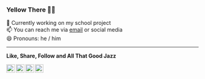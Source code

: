 <!-- Search for icons: https://cdn.jsdelivr.net/npm/simple-icons@v3/icons -->
<!-- Card guide: https://github.com/anuraghazra/github-readme-stats -->

### Yellow There 👋😂

🔭 Currently working on my school project <br>
📫 You can reach me via [email] or social media <br>
😄 Pronouns: he / him

<!--
- 🌱 I’m currently learning Flutter
- 💬 Coming soon: Update to my portfolio
- ⚡ Find my blog on anything cars / motorsport at [Drive Talks]
- 🤔 I’m looking for help with ...
- 💬 Ask me about ...
- ⚡ Fun fact: ...
-->

---

**Like, Share, Follow and All That Good Jazz**

[<img align="left" alt="Mordecai K. | Twitter" width="22px" src="https://cdn.jsdelivr.net/npm/simple-icons@v3/icons/twitter.svg" />][twitter]
[<img align="left" alt="Mordecai K. | Instagram" width="22px" src="https://cdn.jsdelivr.net/npm/simple-icons@v3/icons/instagram.svg" />][instagram]
[<img align="left" alt="Mordecai K. | spotify" width="22px" src="https://cdn.jsdelivr.net/npm/simple-icons@v3/icons/spotify.svg" />][spotify]
[<img align="left" alt="Mordecai K. | LinkedIn" width="22px" src="https://cdn.jsdelivr.net/npm/simple-icons@v3/icons/linkedin.svg" />][linkedin]
<br>

<!-- 
<img align="left" alt="Mordecai's GitHub Stats" src="https://github-readme-stats.vercel.app/api?username=itsmordecai&show_icons=true&count_private=true&theme=graywhite&hide_border=true">
 -->
 
[instagram]: https://instagram.com/itsmordecai_
[twitter]: https://twitter.com/itsmordecai_
[linkedin]: https://www.linkedin.com/in/itsmordecai
[spotify]: https://open.spotify.com/user/jv19tenfbkqd9so7369kfvwxa?si=29415d195d8d41f4
[email]: mailto:***REMOVED***
[Drive Talks]: https://drivetalks.car.blog
